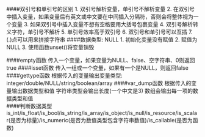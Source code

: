 ####双引号和单引号的区别
	1. 双引号解析变量，单引号不解析变量
	2. 在双引号中插入变量，如果变量后有英文或中文要在中间插入分隔符，否则会将整体视为一个变量
	3. 如果双引号中插入变量不想有空格要用大括号包裹变量
	4. 双引号解析转义字符，单引号不解析
	5. 单引号效率高于双引号
	6. 双引号和单引号可以互插
	7. (.)点可以用来拼接字符串
####数据类型: NULL
	1. 初始化变量没有赋值
	2. 赋值为NULL
	3. 使用函数unset()将变量销毁

####empty函数
	传入一个变量，如果变量为NULL、false、空字符串、0则返回true
####isset函数
	传入一组或一个变量，如果有一个是NULL，则返回false		
####gettype函数
	根据传入的变量输出变量类型: integer/double/NULL/string/boolean/array
####var_dump函数
	根据传入的变量输出数据类型和值
		字符串类型会输出长度(一个中文是3)
		数组会输出每一项的数据类型和值		
####判断数据类型
	is_int/is_float/is_bool/is_string/is_array/is_object/is_null/is_resource/is_scalar(是否为标量)/is_numeric(是否为数值类型包含字符串数值)/is_callable(是否为函数)		